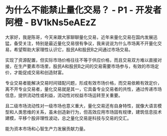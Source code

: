 # 为什么不能禁止量化交易？ - P1 - 开发者阿橙 - BV1kNs5eAEzZ

大家好，我是陈哥，今天来跟大家聊聊量化交易，近年来量化交易在国内发展迅猛，备受关注，特别是最近量化交易很有争议，我来说说为什么市场离不开量化交易，希望帮助大家理性认识它，股民A和股民B之间通过市场交易。

实现了资源配置，但实际市场价格往往不等于供应价格，而且交易双方难以直接对接，在生产要素市场里，股民A和股民B之间的交易需要市场参与，有效的市场定价，才能促成交易和创造财富。

专业交易者能解决交易时间错配问题，形成有效市场价格，而交易依赖有效定价，离不开专业交易者，量化交易就是其一，它具备专业交易者的共性，通过传递市场信息，提供流动性或利益，流动性对权益市场运转至关重要。

且二级市场流动性对一级市场也意义重大，量化交易还有自身特性，就像大语言模型和人类思维的关系，虽未创造新行为，但高效应用市场固有规律，建筑信息技术建模，平移个股非理性波动，总之量化交易是科技与交易的交汇。

能为资本市场和心智生产力发展贡献力量。